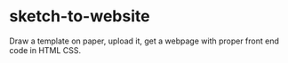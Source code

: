 # sketch-to-website
Draw a template on paper, upload it, get a webpage with proper front end code in HTML CSS.
